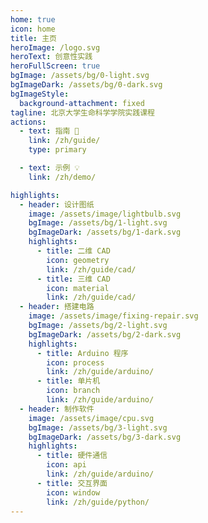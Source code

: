```yaml
---
home: true
icon: home
title: 主页
heroImage: /logo.svg
heroText: 创意性实践
heroFullScreen: true
bgImage: /assets/bg/0-light.svg
bgImageDark: /assets/bg/0-dark.svg
bgImageStyle:
  background-attachment: fixed
tagline: 北京大学生命科学学院实践课程
actions:
  - text: 指南 📝
    link: /zh/guide/
    type: primary

  - text: 示例 💡
    link: /zh/demo/

highlights:
  - header: 设计图纸
    image: /assets/image/lightbulb.svg
    bgImage: /assets/bg/1-light.svg
    bgImageDark: /assets/bg/1-dark.svg
    highlights:
      - title: 二维 CAD
        icon: geometry
        link: /zh/guide/cad/
      - title: 三维 CAD
        icon: material
        link: /zh/guide/cad/
  - header: 搭建电路
    image: /assets/image/fixing-repair.svg
    bgImage: /assets/bg/2-light.svg
    bgImageDark: /assets/bg/2-dark.svg
    highlights:
      - title: Arduino 程序
        icon: process
        link: /zh/guide/arduino/
      - title: 单片机
        icon: branch
        link: /zh/guide/arduino/
  - header: 制作软件
    image: /assets/image/cpu.svg
    bgImage: /assets/bg/3-light.svg
    bgImageDark: /assets/bg/3-dark.svg
    highlights:
      - title: 硬件通信
        icon: api
        link: /zh/guide/arduino/
      - title: 交互界面
        icon: window
        link: /zh/guide/python/
---
```

